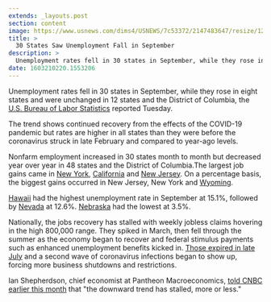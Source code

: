 ```yaml
--- 
extends: _layouts.post 
section: content 
image: https://www.usnews.com/dims4/USNEWS/7c53372/2147483647/resize/1200x%3E/quality/85/?url=http%3A%2F%2Fmedia.beam.usnews.com%2F66%2F5a7f8e182dfa8a8447b608e2359e1e%2Fmedia%3A74e70a1d2d834083811ad91d9c4b2936Virus_Outbreak_29807.jpg 
title: > 
  30 States Saw Unemployment Fall in September 
description: > 
  Unemployment rates fell in 30 states in September, while they rose in eight states and were unchanged in 12 states and the District of Columbia, the U.S. Bureau of Labor Statistics reported Tuesday.Nonfarm employment increased in 30 states month to month but decreased year over year in 48 states and the District of Columbia.The largest job gains came in New York, California and New Jersey.On a percentage basis, the biggest gains occurred in New Jersey, New York and Wyoming.Hawaii had the highest unemployment rate in September at 15.1%, followed by Nevada at 12.6%.They spiked in March, then fell through the summer as the economy began to recover and federal stimulus payments such as enhanced unemployment benefits kicked in. 
date: 1603210220.1553206 
--- 
```

<div><p>Unemployment rates fell in 30 states in September, while they rose in eight states and were unchanged in 12 states and the District of Columbia, the <a href="https://www.bls.gov/news.release/pdf/laus.pdf" target="_blank">U.S. Bureau of Labor Statistics</a> reported Tuesday.</p><p id="ad" class="ad lazy "></p><p id="ad" class="ad lazy "></p><p>The trend shows continued recovery from the effects of the COVID-19 pandemic but rates are higher in all states than they were before the coronavirus struck in late February and compared to year-ago levels.</p><p>Nonfarm employment increased in 30 states month to month but decreased year over year in 48 states and the District of Columbia.The largest job gains came in <a href="//www.usnews.com/news/best-states/new-york">New York</a>, <a href="//www.usnews.com/news/best-states/california">California</a> and <a href="//www.usnews.com/news/best-states/new-jersey">New Jersey</a>. On a percentage basis, the biggest gains occurred in New Jersey, New York and <a href="//www.usnews.com/news/best-states/wyoming">Wyoming</a>. </p><p><a href="//www.usnews.com/news/best-states/hawaii">Hawaii</a> had the highest unemployment rate in September at 15.1%, followed by <a href="//www.usnews.com/news/best-states/nevada">Nevada</a> at 12.6%. <a href="//www.usnews.com/news/best-states/nebraska">Nebraska</a> had the lowest at 3.5%. </p><p size="5" class="Raw-slyvem-0 ftSHuE"></p><p>Nationally, the jobs recovery has stalled with weekly jobless claims hovering in the high 800,000 range. They spiked in March, then fell through the summer as the economy began to recover and federal stimulus payments such as enhanced unemployment benefits kicked in. <a href="https://www.usnews.com/news/business/articles/2020-07-24/extra-unemployment-aid-expires-as-virus-threatens-new-states">Those expired in late July</a> and a second wave of coronavirus infections began to show up, forcing more business shutdowns and restrictions.</p><p>Ian Shepherdson, chief economist at Pantheon Macroeconomics, <a href="https://www.cnbc.com/2020/10/08/weekly-jobless-claims.html" target="_blank">told CNBC earlier this month</a> that "the downward trend has stalled, more or less."</p></div>
